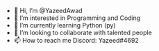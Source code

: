 - 👋 Hi, I’m @YazeedAwad
- 👀 I’m interested in Programming and Coding
- 🌱 I’m currently learning Python (py)
- 💞️ I’m looking to collaborate with talented people 
- 📫 How to reach me Discord: Yazeed#4692

<!---
YazeedAwad/YazeedAwad is a ✨ special ✨ repository because its `README.md` (this file) appears on your GitHub profile.
You can click the Preview link to take a look at your changes.
--->
